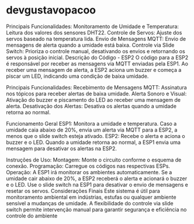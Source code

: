 # devgustavopacoo

Principais Funcionalidades:
Monitoramento de Umidade e Temperatura: Leitura dos valores dos sensores DHT22.
Controle de Servos: Ajuste dos servos baseado na temperatura lida.
Envio de Mensagens MQTT: Envio de mensagens de alerta quando a umidade está baixa.
Controle via Slide Switch: Prioriza o controle manual, desativando os envios e retornando os servos à posição inicial.
Descrição do Código - ESP2
O código para a ESP2 é responsável por receber as mensagens via MQTT enviadas pela ESP1. Ao receber uma mensagem de alerta, a ESP2 aciona um buzzer e começa a piscar um LED, indicando uma condição de baixa umidade.




Principais Funcionalidades:
Recebimento de Mensagens MQTT: Assinatura nos tópicos para receber alertas de baixa umidade.
Alerta Sonoro e Visual: Ativação do buzzer e piscamento do LED ao receber uma mensagem de alerta.
Desativação dos Alertas: Desativa os alertas quando a umidade retorna ao normal.



Funcionamento Geral
ESP1: Monitora a umidade e temperatura. Caso a umidade caia abaixo de 20%, envia um alerta via MQTT para a ESP2, a menos que o slide switch esteja ativado.
ESP2: Recebe o alerta e aciona o buzzer e o LED. Quando a umidade retorna ao normal, a ESP1 envia uma mensagem para desativar os alertas na ESP2.



Instruções de Uso:
Montagem: Monte o circuito conforme o esquema de conexão.
Programação: Carregue os códigos nas respectivas ESPs.
Operação:
A ESP1 irá monitorar os ambientes automaticamente.
Se a umidade cair abaixo de 20%, a ESP2 receberá o alerta e acionará o buzzer e o LED.
Use o slide switch na ESP1 para desativar o envio de mensagens e resetar os servos.
Considerações Finais
Este sistema é útil para monitoramento ambiental em indústrias, estufas ou qualquer ambiente sensível a mudanças de umidade. A flexibilidade do controle via slide switch permite intervenção manual para garantir segurança e eficiência no controle do ambiente
